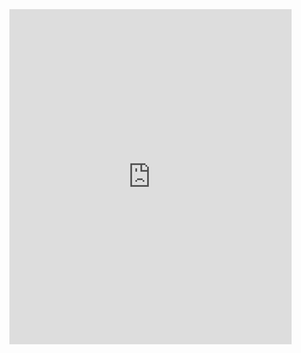 <iframe src='https://view.officeapps.live.com/op/embed.aspx?src=[https://github.com/rahulsinha1/serverless-image-recognition-app-aws/blob/main/Serverless%20Image%20Recognition%20-%20Presentation.pptx]' width='100%' height='600px' frameborder='0'>
